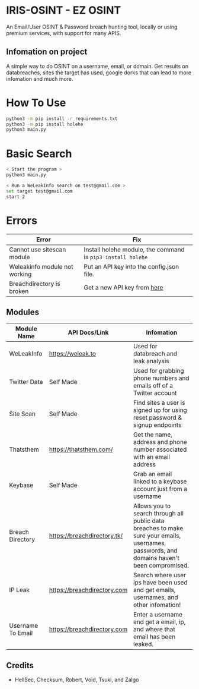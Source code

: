 
# IRIS-OSINT - EZ OSINT
  An Email/User OSINT &amp; Password breach hunting tool, locally or using premium services, with support for many APIS.

## Infomation on project
  A simple way to do OSINT on a username, email, or domain.
  Get results on databreaches, sites the target has used, google dorks that can lead to more infomation and much more.

# How To Use
```bash
python3 -m pip install -r requirements.txt
python3 -m pip install holehe
python3 main.py
```

# Basic Search
```bash
< Start the program >
python3 main.py

< Run a WeLeakInfo search on test@gmail.com >
set target test@gmail.com
start 2
```

# Errors
| Error  | Fix |
| ------------- | ------------- |
| Cannot use sitescan module  | Install holehe module, the command is `pip3 install holehe`  |
| Weleakinfo module not working | Put an API key into the config.json file. |
| Breachdirectory is broken | Get a new API key from [here](https://rapidapi.com/rohan-patra/api/breachdirectory)


## Modules
| Module Name  | API Docs/Link | Infomation |
| ------------- | ------------- | ------------- |
| WeLeakInfo  | https://weleak.to  | Used for databreach and leak analysis  |
| Twitter Data  | Self Made  | Used for grabbing phone numbers and emails off of a Twitter account |
| Site Scan  | Self Made  | Find sites a user is signed up for using reset password & signup endpoints  |
| Thatsthem | https://thatsthem.com/ | Get the name, address and phone number associated with an email address | 
| Keybase | Self Made | Grab an email linked to a keybase account just from a username |
| Breach Directory | https://breachdirectory.tk/ | Allows you to search through all public data breaches to make sure your emails, usernames, passwords, and domains haven't been compromised. |
| IP Leak | https://breachdirectory.com | Search where user ips have been used and get emails, usernames, and other infomation!
| Username To Email | https://breachdirectory.com | Enter a username and get a email, ip, and where that email has been leaked.


## Credits
  - HellSec, Checksum, Robert, Void, Tsuki, and Zalgo
